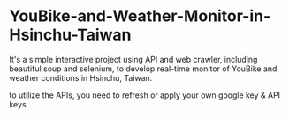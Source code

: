 # YouBike-and-Weather-Monitor-in-Hsinchu-Taiwan
It's a simple interactive project using API and web crawler, including beautiful soup and selenium, to develop real-time monitor of YouBike and weather conditions in Hsinchu, Taiwan.

to utilize the APIs, you need to refresh or apply your own google key & API keys

